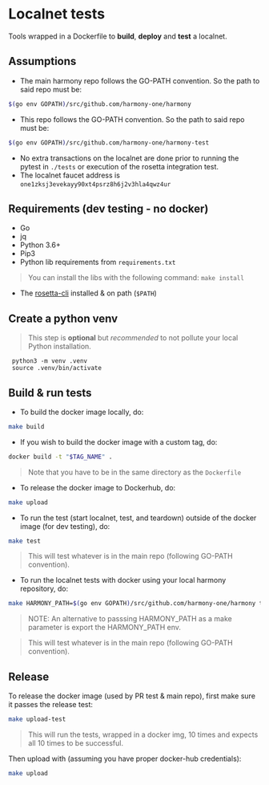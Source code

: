 # Localnet tests

Tools wrapped in a Dockerfile to **build**, **deploy** and **test** a localnet.

## Assumptions
* The main harmony repo follows the GO-PATH convention. So the path to said repo must be: 
```bash
$(go env GOPATH)/src/github.com/harmony-one/harmony
```
* This repo follows the GO-PATH convention. So the path to said repo must be:
```bash
$(go env GOPATH)/src/github.com/harmony-one/harmony-test
```
* No extra transactions on the localnet are done prior to running the pytest in `./tests` or execution of the rosetta integration test.
* The localnet faucet address is `one1zksj3evekayy90xt4psrz8h6j2v3hla4qwz4ur` 

## Requirements (dev testing - no docker)
* Go
* jq
* Python 3.6+
* Pip3
* Python lib requirements from `requirements.txt`
> You can install the libs with the following command: `make install`
* The [rosetta-cli](https://github.com/coinbase/rosetta-cli) installed & on path (`$PATH`)

## Create a python venv
> This step is **optional** but *recommended* to not pollute your local Python installation.
```
 python3 -m venv .venv
 source .venv/bin/activate
```

## Build & run tests
* To build the docker image locally, do:
```bash
make build
```
* If you wish to build the docker image with a custom tag, do:
```bash
docker build -t "$TAG_NAME" .
``` 
> Note that you have to be in the same directory as the `Dockerfile`

* To release the docker image to Dockerhub, do:
```bash
make upload
```

* To run the test (start localnet, test, and teardown) outside of the docker image (for dev testing), do:
```bash
make test
```
> This will test whatever is in the main repo (following GO-PATH convention). 

* To run the localnet tests with docker using your local harmony repository, do:
```bash
make HARMONY_PATH=$(go env GOPATH)/src/github.com/harmony-one/harmony test-docker
```
>NOTE: An alternative to passsing HARMONY_PATH as a make parameter is export the HARMONY_PATH env.

> This will test whatever is in the main repo (following GO-PATH convention).

## Release

To release the docker image (used by PR test & main repo), first make sure it passes the release test:
```bash
make upload-test
```
> This will run the tests, wrapped in a docker img, 10 times and expects all 10 times to be successful.

Then upload with (assuming you have proper docker-hub credentials):
```bash
make upload
```
